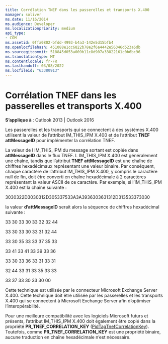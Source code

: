 ```yaml
---
title: Corrélation TNEF dans les passerelles et transports X.400
manager: soliver
ms.date: 11/16/2014
ms.audience: Developer
ms.localizationpriority: medium
api_type:
- COM
ms.assetid: 0ffa0802-bfdd-4993-b4a3-142e5d15bfb4
ms.openlocfilehash: 451088e1cc6822b78e2f6a4442e56346d523a6db
ms.sourcegitcommit: 518845d053a009b11c8d907a33822161c0b6bc96
ms.translationtype: MT
ms.contentlocale: fr-FR
ms.lasthandoff: 03/08/2022
ms.locfileid: "63380913"
---
```

# <a name="tnef-correlation-in-x400-gateways-and-transports"></a>Corrélation TNEF dans les passerelles et transports X.400

  
  
**S’applique à** : Outlook 2013 | Outlook 2016 
  
Les passerelles et les transports qui se connectent à des systèmes X.400 utilisent la valeur de l’attribut IM_THIS_IPM X.400 et de l’attribut **TNEF attMessageID** pour implémenter la corrélation TNEF. 
  
La valeur de l IM_THIS_IPM du message sortant est copiée dans **attMessageID** dans le flux TNEF. L IM_THIS_IPM X.400 est généralement une chaîne, tandis que l’attribut **TNEF attMessageID** est une chaîne de chiffres hexadécimaux représentant une valeur binaire. Par conséquent, chaque caractère de l’attribut IM_THIS_IPM X.400, y compris le caractère null de fin, doit être converti en chaîne hexadécimale à 2 caractères représentant la valeur ASCII de ce caractère. Par exemple, si l’IM_THIS_IPM X.400 est la chaîne suivante : 
  
3030322D3030312D305337533A3A3936303631312D313533373030
  
la valeur **d’attMessageID** serait alors la séquence de chiffres hexadécimal suivante : 
  
33 30 33 30 33 32 32 44
  
33 30 33 30 33 31 32 44
  
33 30 35 33 33 37 35 33
  
33 41 33 41 33 39 33 36
  
33 30 33 36 33 31 33 31
  
32 44 33 31 33 35 33 33
  
33 37 33 30 33 30 00
  
Cette technique est utilisée par le connecteur Microsoft Exchange Server X.400. Cette technique doit être utilisée par les passerelles et les transports X.400 qui se connectent à Microsoft Exchange Server afin d’optimiser l’interopérabilité.
  
Pour une meilleure compatibilité avec les logiciels Microsoft futurs et présents, l’attribut IM_THIS_IPM X.400 doit également être copié dans la propriété **PR_TNEF_CORRELATION_KEY** ([PidTagTnefCorrelationKey](pidtagtnefcorrelationkey-canonical-property.md)). Toutefois, comme **PR_TNEF_CORRELATION_KEY** est une propriété binaire, aucune traduction en chaîne hexadécimale n’est nécessaire. 
  

